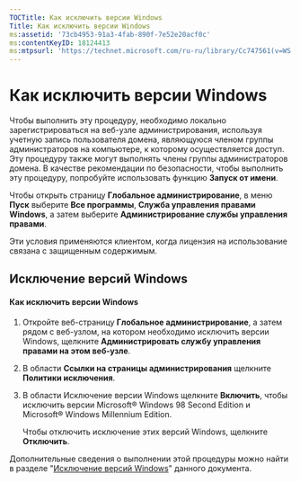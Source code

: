 ```yaml
---
TOCTitle: Как исключить версии Windows
Title: Как исключить версии Windows
ms:assetid: '73cb4953-91a3-4fab-890f-7e52e20acf0c'
ms:contentKeyID: 18124413
ms:mtpsurl: 'https://technet.microsoft.com/ru-ru/library/Cc747561(v=WS.10)'
---
```


Как исключить версии Windows
============================

Чтобы выполнить эту процедуру, необходимо локально зарегистрироваться на веб-узле администрирования, используя учетную запись пользователя домена, являющуюся членом группы администраторов на компьютере, к которому осуществляется доступ. Эту процедуру также могут выполнять члены группы администраторов домена. В качестве рекомендации по безопасности, чтобы выполнить эту процедуру, попробуйте использовать функцию **Запуск от имени**.

Чтобы открыть страницу **Глобальное администрирование**, в меню **Пуск** выберите **Все программы**, **Служба управления правами Windows**, а затем выберите **Администрирование службы управления правами**.

Эти условия применяются клиентом, когда лицензия на использование связана с защищенным содержимым.

Исключение версий Windows
-------------------------

#### Как исключить версии Windows

1.  Откройте веб-страницу **Глобальное администрирование**, а затем рядом с веб-узлом, на котором необходимо исключить версии Windows, щелкните **Администрировать службу управления правами на этом веб-узле**.

2.  В области **Ссылки на страницы администрирования** щелкните **Политики исключения**.

3.  В области Исключение версии Windows щелкните **Включить**, чтобы исключить версии Microsoft® Windows 98 Second Edition и Microsoft® Windows Millennium Edition.

    Чтобы отключить исключение этих версий Windows, щелкните **Отключить**.

Дополнительные сведения о выполнении этой процедуры можно найти в разделе "[Исключение версий Windows](https://technet.microsoft.com/8b8a184d-ac0e-4a43-822c-d2fae2faf484)" данного документа.
